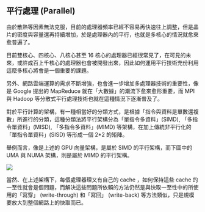 ## 平行處理 (Parallel) 

由於散熱等因素無法克服，目前的處理器頻率已經不容易再快速往上調整，但是晶片的密度與容量還再持續增加，於是處理器內的平行，也就是多核心的情況就愈來愈普遍了。

目前雙核心、四核心、八核心甚至 16 核心的處理器已經很常見了，在可見的未來，或許成百上千核心的處理器也會被開發出來，因此如何運用平行技術充份利用這麼多核心將會是一個重要的課題。

另外、網路雲端運算的需求不斷增強，也會進一步增加多處理器技術的重要性，像是 Google 提出的 MapReduce 就在「大數據」的潮流下愈來愈形重要，而 MPI 與 Hadoop 等分散式平行處理技術也就在這種情況下逐漸普及了。

對於平行計算的架構，有一種相當好的分類方式，是根據「指令與資料是單數還複數」所進行的分類，這種分類法將平行架構分為「單指令多資料」(SIMD), 「多指令單資料」(MISD), 「多指令多資料」(MIMD) 等架構，在加上傳統非平行化的「單指令單資料」(SISD) 等形成一個 2*2 的矩陣。

舉例而言，像是上述的 GPU 向量架構，是屬於 SIMD 的平行架構，而下圖中的 UMA 與 NUMA 架構，則是屬於 MIMD 的平行架構。

![](../img/UMAvsNUMA.jpg)

當然、在上述架構下，每個處理器理又有自己的 cache ，如何保持這些 cache 的一至性就會是個問題，而解決這些問題所依賴的方法仍然是與快取一至性中的所使用的「寫穿」 (write-through) 和「寫回」 (write-back) 等方法類似，只是規模要放大到整個網路上的快取而已。

